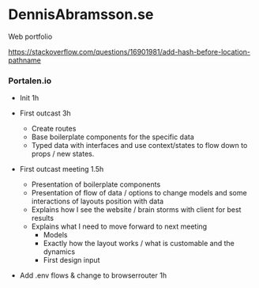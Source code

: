 # DennisAbramsson.se
Web portfolio

https://stackoverflow.com/questions/16901981/add-hash-before-location-pathname

### Portalen.io
* Init 1h
* First outcast 3h
  * Create routes
  * Base boilerplate components for the specific data
  * Typed data with interfaces and use context/states to flow down to props / new states.
* First outcast meeting 1.5h
  * Presentation of boilerplate components
  * Presentation of flow of data / options to change models and some interactions of layouts position with data
  * Explains how I see the website / brain storms with client for best results
  * Explains what I need to move forward to next meeting
    * Models
    * Exactly how the layout works / what is customable and the dynamics
    * First design input
    
* Add .env flows & change to browserrouter 1h
